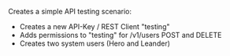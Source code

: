 Creates a simple API testing scenario:
- Creates a new API-Key / REST Client "testing"
- Adds permissions to "testing" for /v1/users POST and DELETE
- Creates two system users (Hero and Leander)